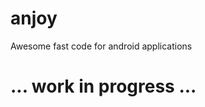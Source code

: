 anjoy
=====

Awesome fast code for android applications

... work in progress ...
========================
